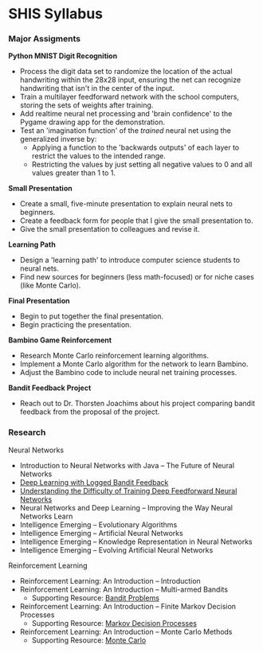 # SHIS Syllabus
### Major Assigments
**Python MNIST Digit Recognition**
* Process the digit data set to randomize the location of the actual handwriting within the 28x28 input, ensuring the net can recognize handwriting that isn't in the center of the input.
* Train a multilayer feedforward network with the school computers, storing the sets of weights after training.
* Add realtime neural net processing and 'brain confidence' to the Pygame drawing app for the demonstration.
* Test an 'imagination function' of the *trained* neural net using the generalized inverse by:
  * Applying a function to the 'backwards outputs' of each layer to restrict the values to the intended range.
  * Restricting the values by just setting all negative values to 0 and all values greater than 1 to 1.

**Small Presentation**
* Create a small, five-minute presentation to explain neural nets to beginners.
* Create a feedback form for people that I give the small presentation to.
* Give the small presentation to colleagues and revise it.

**Learning Path**
* Design a 'learning path' to introduce computer science students to neural nets.
* Find new sources for beginners (less math-focused) or for niche cases (like Monte Carlo).

**Final Presentation**
* Begin to put together the final presentation.
* Begin practicing the presentation.

**Bambino Game Reinforcement**
* Research Monte Carlo reinforcement learning algorithms.
* Implement a Monte Carlo algorithm for the network to learn Bambino.
* Adjust the Bambino code to include neural net training processes.

**Bandit Feedback Project**
* Reach out to Dr. Thorsten Joachims about his project comparing bandit feedback from the proposal of the project.

### Research
Neural Networks
* Introduction to Neural Networks with Java – The Future of Neural Networks
* [Deep Learning with Logged Bandit Feedback](http://www.cs.cornell.edu/people/tj/publications/joachims_etal_18a.pdf)
* [Understanding the Difficulty of Training Deep Feedforward Neural Networks](http://proceedings.mlr.press/v9/glorot10a/glorot10a.pdf?hc_location=ufi)
* Neural Networks and Deep Learning – Improving the Way Neural Networks Learn
* Intelligence Emerging – Evolutionary Algorithms
* Intelligence Emerging – Artificial Neural Networks
* Intelligence Emerging – Knowledge Representation in Neural Networks
* Intelligence Emerging – Evolving Artificial Neural Networks

Reinforcement Learning
* Reinforcement Learning: An Introduction – Introduction
* Reinforcement Learning: An Introduction – Multi-armed Bandits
  * Supporting Resource: [Bandit Problems](https://oneraynyday.github.io/ml/2018/05/03/Reinforcement-Learning-Bandit/)
* Reinforcement Learning: An Introduction – Finite Markov Decision Processes
  * Supporting Resource: [Markov Decision Processes](https://oneraynyday.github.io/ml/2018/05/06/Reinforcement-Learning-MDPs/)
* Reinforcement Learning: An Introduction – Monte Carlo Methods
  * Supporting Resource: [Monte Carlo](https://oneraynyday.github.io/ml/2018/05/24/Reinforcement-Learning-Monte-Carlo/)
